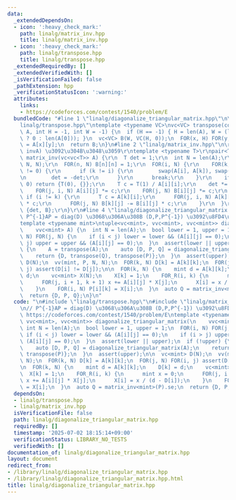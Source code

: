 ```yaml
---
data:
  _extendedDependsOn:
  - icon: ':heavy_check_mark:'
    path: linalg/matrix_inv.hpp
    title: linalg/matrix_inv.hpp
  - icon: ':heavy_check_mark:'
    path: linalg/transpose.hpp
    title: linalg/transpose.hpp
  _extendedRequiredBy: []
  _extendedVerifiedWith: []
  _isVerificationFailed: false
  _pathExtension: hpp
  _verificationStatusIcon: ':warning:'
  attributes:
    links:
    - https://codeforces.com/contest/1540/problem/E
  bundledCode: "#line 1 \"linalg/diagonalize_triangular_matrix.hpp\"\n\n#line 1 \"\
    linalg/transpose.hpp\"\ntemplate <typename VC>\nvc<VC> transpose(const vc<VC>&\
    \ A, int H = -1, int W = -1) {\n  if (H == -1) { H = len(A), W = (len(A) == 0\
    \ ? 0 : len(A[0])); }\n  vc<VC> B(W, VC(H, 0));\n  FOR(x, H) FOR(y, W) B[y][x]\
    \ = A[x][y];\n  return B;\n}\n#line 2 \"linalg/matrix_inv.hpp\"\n\r\n// (det,\
    \ invA) \u3092\u304B\u3048\u3059\r\ntemplate <typename T>\r\npair<T, vc<vc<T>>>\
    \ matrix_inv(vc<vc<T>> A) {\r\n  T det = 1;\r\n  int N = len(A);\r\n  vv(T, B,\
    \ N, N);\r\n  FOR(n, N) B[n][n] = 1;\r\n  FOR(i, N) {\r\n    FOR(k, i, N) if (A[k][i]\
    \ != 0) {\r\n      if (k != i) {\r\n        swap(A[i], A[k]), swap(B[i], B[k]);\r\
    \n        det = -det;\r\n      }\r\n      break;\r\n    }\r\n    if (A[i][i] ==\
    \ 0) return {T(0), {}};\r\n    T c = T(1) / A[i][i];\r\n    det *= A[i][i];\r\n\
    \    FOR(j, i, N) A[i][j] *= c;\r\n    FOR(j, N) B[i][j] *= c;\r\n    FOR(k, N)\
    \ if (i != k) {\r\n      T c = A[k][i];\r\n      FOR(j, i, N) A[k][j] -= A[i][j]\
    \ * c;\r\n      FOR(j, N) B[k][j] -= B[i][j] * c;\r\n    }\r\n  }\r\n  return\
    \ {det, B};\r\n}\r\n#line 4 \"linalg/diagonalize_triangular_matrix.hpp\"\n\n//\
    \ P^{-1}AP = diag(D) \u3068\u306A\u308B (D,P,P^{-1}) \u3092\u8FD4\u3059\n// https://codeforces.com/contest/1540/problem/E\n\
    template <typename mint>\ntuple<vc<mint>, vvc<mint>, vvc<mint>> diagonalize_triangular_matrix(\n\
    \    vvc<mint> A) {\n  int N = len(A);\n  bool lower = 1, upper = 1;\n  FOR(i,\
    \ N) FOR(j, N) {\n    if (i < j) lower = lower && (A[i][j] == 0);\n    if (i >\
    \ j) upper = upper && (A[i][j] == 0);\n  }\n  assert(lower || upper);\n  if (!upper)\
    \ {\n    A = transpose(A);\n    auto [D, P, Q] = diagonalize_triangular_matrix(A);\n\
    \    return {D, transpose(Q), transpose(P)};\n  }\n  assert(upper);\n\n  vc<mint>\
    \ D(N);\n  vv(mint, P, N, N);\n  FOR(k, N) D[k] = A[k][k];\n  FOR(j, N) FOR(i,\
    \ j) assert(D[i] != D[j]);\n\n  FOR(k, N) {\n    mint d = A[k][k];\n    D[k] =\
    \ d;\n    vc<mint> X(N);\n    X[k] = 1;\n    FOR_R(i, k) {\n      mint x = 0;\n\
    \      FOR(j, i + 1, k + 1) x += A[i][j] * X[j];\n      X[i] = x / (d - D[i]);\n\
    \    }\n    FOR(i, N) P[i][k] = X[i];\n  }\n  auto Q = matrix_inv<mint>(P).se;\n\
    \  return {D, P, Q};\n}\n"
  code: "\n#include \"linalg/transpose.hpp\"\n#include \"linalg/matrix_inv.hpp\"\n\
    \n// P^{-1}AP = diag(D) \u3068\u306A\u308B (D,P,P^{-1}) \u3092\u8FD4\u3059\n//\
    \ https://codeforces.com/contest/1540/problem/E\ntemplate <typename mint>\ntuple<vc<mint>,\
    \ vvc<mint>, vvc<mint>> diagonalize_triangular_matrix(\n    vvc<mint> A) {\n \
    \ int N = len(A);\n  bool lower = 1, upper = 1;\n  FOR(i, N) FOR(j, N) {\n   \
    \ if (i < j) lower = lower && (A[i][j] == 0);\n    if (i > j) upper = upper &&\
    \ (A[i][j] == 0);\n  }\n  assert(lower || upper);\n  if (!upper) {\n    A = transpose(A);\n\
    \    auto [D, P, Q] = diagonalize_triangular_matrix(A);\n    return {D, transpose(Q),\
    \ transpose(P)};\n  }\n  assert(upper);\n\n  vc<mint> D(N);\n  vv(mint, P, N,\
    \ N);\n  FOR(k, N) D[k] = A[k][k];\n  FOR(j, N) FOR(i, j) assert(D[i] != D[j]);\n\
    \n  FOR(k, N) {\n    mint d = A[k][k];\n    D[k] = d;\n    vc<mint> X(N);\n  \
    \  X[k] = 1;\n    FOR_R(i, k) {\n      mint x = 0;\n      FOR(j, i + 1, k + 1)\
    \ x += A[i][j] * X[j];\n      X[i] = x / (d - D[i]);\n    }\n    FOR(i, N) P[i][k]\
    \ = X[i];\n  }\n  auto Q = matrix_inv<mint>(P).se;\n  return {D, P, Q};\n}\n"
  dependsOn:
  - linalg/transpose.hpp
  - linalg/matrix_inv.hpp
  isVerificationFile: false
  path: linalg/diagonalize_triangular_matrix.hpp
  requiredBy: []
  timestamp: '2025-07-02 18:15:14+09:00'
  verificationStatus: LIBRARY_NO_TESTS
  verifiedWith: []
documentation_of: linalg/diagonalize_triangular_matrix.hpp
layout: document
redirect_from:
- /library/linalg/diagonalize_triangular_matrix.hpp
- /library/linalg/diagonalize_triangular_matrix.hpp.html
title: linalg/diagonalize_triangular_matrix.hpp
---
```

